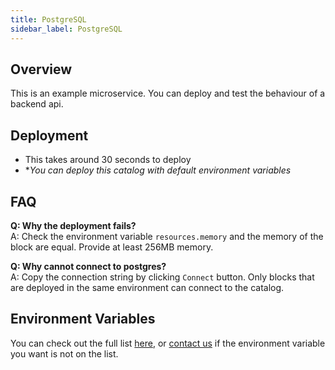 ```yaml
---
title: PostgreSQL
sidebar_label: PostgreSQL
---
```


## Overview

This is an example microservice. You can deploy and test the behaviour of a backend api.


## Deployment

- This takes around 30 seconds to deploy
- **You can deploy this catalog with default environment variables*

## FAQ

**Q: Why the deployment fails?**  
A: Check the environment variable `resources.memory` and the memory of the block are equal. Provide at least 256MB memory.

**Q: Why cannot connect to postgres?**  
A: Copy the connection string by clicking `Connect` button. Only blocks that are deployed in the same environment can connect to the catalog.

## Environment Variables

You can check out the full list [here](https://github.com/kintohub/kinto-catalog/tree/master/elasticsearch), or [contact us](https://discord.gg/QVgqWuw) if the environment variable you want is not on the list.
